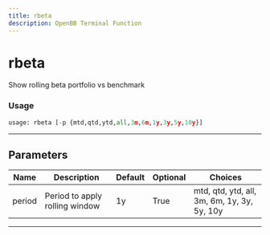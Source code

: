 ```yaml
---
title: rbeta
description: OpenBB Terminal Function
---
```


# rbeta

Show rolling beta portfolio vs benchmark
### Usage 
```python
usage: rbeta [-p {mtd,qtd,ytd,all,3m,6m,1y,3y,5y,10y}]
```
---
## Parameters
| Name | Description | Default | Optional | Choices |
| ---- | ----------- | ------- | -------- | ------- |
| period | Period to apply rolling window | 1y | True | mtd, qtd, ytd, all, 3m, 6m, 1y, 3y, 5y, 10y |
---
